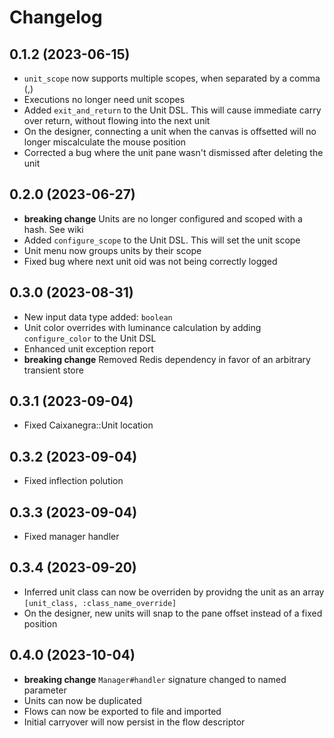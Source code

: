 # Changelog
## **0.1.2** (2023-06-15)
- `unit_scope` now supports multiple scopes, when separated by a comma (,)
- Executions no longer need unit scopes
- Added `exit_and_return` to the Unit DSL. This will cause immediate carry over return, without flowing into the next unit
- On the designer, connecting a unit when the canvas is offsetted will no longer miscalculate the mouse position
- Corrected a bug where the unit pane wasn't dismissed after deleting the unit

## **0.2.0** (2023-06-27)
- **breaking change** Units are no longer configured and scoped with a hash. See wiki
- Added `configure_scope` to the Unit DSL. This will set the unit scope
- Unit menu now groups units by their scope
- Fixed bug where next unit oid was not being correctly logged

## **0.3.0** (2023-08-31)
- New input data type added: `boolean`
- Unit color overrides with luminance calculation by adding `configure_color` to the Unit DSL
- Enhanced unit exception report
- **breaking change** Removed Redis dependency in favor of an arbitrary transient store

## **0.3.1** (2023-09-04)
- Fixed Caixanegra::Unit location

## **0.3.2** (2023-09-04)
- Fixed inflection polution

## **0.3.3** (2023-09-04)
- Fixed manager handler

## **0.3.4** (2023-09-20)
- Inferred unit class can now be overriden by providng the unit as an array `[unit_class, :class_name_override]`
- On the designer, new units will snap to the pane offset instead of a fixed position

## **0.4.0** (2023-10-04)
- **breaking change** `Manager#handler` signature changed to named parameter
- Units can now be duplicated
- Flows can now be exported to file and imported
- Initial carryover will now persist in the flow descriptor
